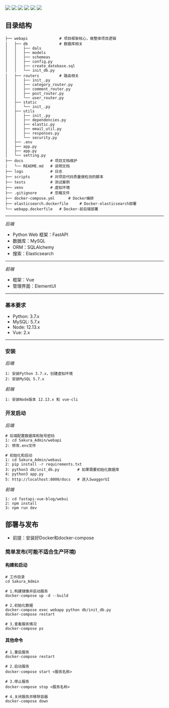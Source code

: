 [![](https://img.shields.io/badge/Python-3.7-red.svg)](https://www.python.org/downloads)
[![](https://img.shields.io/badge/FastAPI-0.67-yellowgreen.svg)](https://fastapi.tiangolo.com/)
[![](https://img.shields.io/badge/Vue-3.x-green.svg)](https://cn.vuejs.org/index.html)
[![](https://img.shields.io/badge/ElementUI-2.13.2-blue.svg)](https://element.eleme.io/#/zh-CN)
[![](https://img.shields.io/badge/BootstrapVue-2.21.2-blueviolet.svg)](https://code.z01.com/bootstrap-vue/)
[![](https://img.shields.io/badge/Elasticsearch-7.17.0-ff69b4.svg)](https://www.elastic.co/cn/elasticsearch/)

## 目录结构
```
├── webapi	            # 项目框架核心，做整体项目逻辑
│   ├── db              # 数据库相关
│   │   ├── dals
│   │   ├── models
│   │   ├── schemeas
│   │   ├── config.py
│   │   ├── create_datebase.sql
│   │   └── init_db.py
│   ├── routers         # 路由相关
│   │   ├── init_.py
│   │   ├── category_router.py
│   │   ├── comment_router.py
│   │   ├── post_router.py
│   │   └── user_router.py
│   ├── static
│   │   └── init_.py
│   ├── utils
│   │   ├── init_.py
│   │   ├── dependencies.py
│   │   ├── elastic.py
│   │   ├── email_util.py
│   │   ├── responses.py
│   │   └── security.py
│   ├── .env
│   ├── app.py
│   ├── app.py
│   └── setting.py
├── docs	        # 项目文档维护
│   └── README.md	# 说明文档
├── logs	        # 日志
├── scripts	        # 对项目代码质量做检测的脚本
├── tests           # 测试案例
├── venv	        # 虚拟环境
├── .gitignore      # 忽略文件
├── docker-compose.yml      # Docker编排
├── elasticsearch.dockerfile     # Docker-elasticsearch部署
└── webapp.dockerfile	# Docker-前后端部署
```
---
*后端*
* Python Web 框架：FastAPI
* 数据库：MySQL
* ORM：SQLAlchemy
* 搜索：Elasticsearch
---
*前端*
* 框架：Vue
* 管理界面：ElementUI
---
### 基本要求
* Python: 3.7.x
* MySQL: 5.7.x
* Node: 12.13.x
* Vue: 2.x
---
### 安装
*后端*
```
1: 安装Python 3.7.x，创建虚拟环境
2: 安装MySQL 5.7.x
```
*前端*
```
1: 安装Node版本 12.13.x 和 vue-cli
```
### 开发启动
*后端*
```
# 后端配置数据库和账号密码
1: cd Sakura_Admin/webapi
2: 修改.env文件

# 初始化和启动
1: cd Sakura_Admin/webaui
2: pip install -r requirements.txt
3: python3 db/init_db.py        # 如果需要初始化数据库
4: python3 app.py
5: http://localhost:8000/docs   # 进入SwaggerUI
```
*前端*
```
1: cd fastapi-vue-blog/webui
2: npm install
3: npm run dev
```
## 部署与发布
* 前提：安装好Docker和docker-compose
### 简单发布(可能不适合生产环境)
#### 构建和启动
```
# 工作目录
cd Sakura_Admin

# 1.构建镜像并启动服务
docker-compose up -d --build

# 2.初始化数据
docker-compose exec webapp python db/init_db.py
docker-compose restart

# 3.查看服务情况
docker-compose ps
```

#### 其他命令
```
# 1.重启服务
docker-compose restart

# 2.启动服务
docker-compose start <服务名称>

# 3.停止服务
docker-compose stop <服务名称>

# 4.关闭服务并移除容器
docker-compose down
```